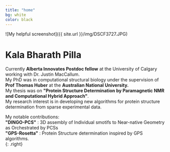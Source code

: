 ```yaml
---
title: "home"
bg: white
color: black
---
```


![My helpful screenshot]({{ site.url }}/img/DSCF3727.JPG) 

# Kala Bharath Pilla 


Currently **Alberta Innovates Postdoc fellow** at the University of Calgary working with Dr. Justin MacCallum.<br>
My PhD was in computational structural biology under the supervision of **Prof Thomas Huber** at the **Australian National University.** <br>
My thesis was on **"Protein Structure Determination by Paramagnetic NMR and Computational Hybrid Approach"**.<br>
My research interest is in developing new algorithms for protein structure determination from sparse experimental data.<br> 

My notable contributions:<br>
**"DINGO-PCS"** : 3D assembly of Individual smotifs to Near-native Geometry as Orchestrated by PCSs<br>
**"GPS-Rosetta"** : Protein Structure determination inspired by GPS algorithms.<br>{: .right}